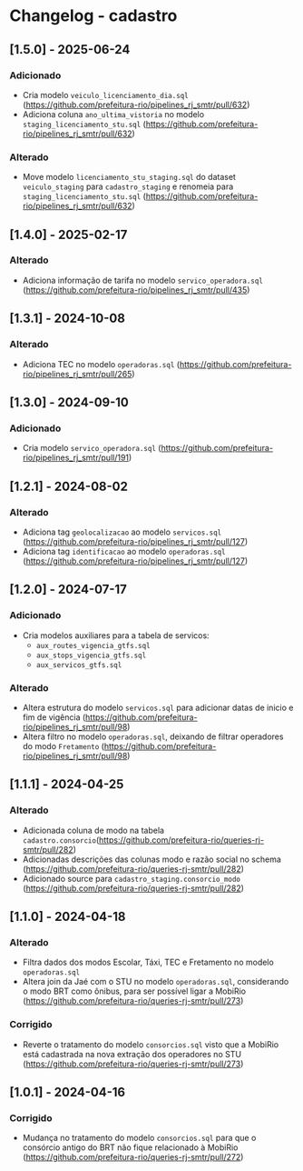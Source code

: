 # Changelog - cadastro

## [1.5.0] - 2025-06-24

### Adicionado
- Cria modelo `veiculo_licenciamento_dia.sql` (https://github.com/prefeitura-rio/pipelines_rj_smtr/pull/632)
- Adiciona coluna `ano_ultima_vistoria` no modelo `staging_licenciamento_stu.sql` (https://github.com/prefeitura-rio/pipelines_rj_smtr/pull/632)

### Alterado
- Move modelo `licenciamento_stu_staging.sql` do dataset `veiculo_staging` para `cadastro_staging` e renomeia para `staging_licenciamento_stu.sql` (https://github.com/prefeitura-rio/pipelines_rj_smtr/pull/632)

## [1.4.0] - 2025-02-17

### Alterado
- Adiciona informação de tarifa no modelo `servico_operadora.sql` (https://github.com/prefeitura-rio/pipelines_rj_smtr/pull/435)

## [1.3.1] - 2024-10-08

### Alterado
- Adiciona TEC no modelo `operadoras.sql` (https://github.com/prefeitura-rio/pipelines_rj_smtr/pull/265)

## [1.3.0] - 2024-09-10

### Adicionado
- Cria modelo `servico_operadora.sql` (https://github.com/prefeitura-rio/pipelines_rj_smtr/pull/191)

## [1.2.1] - 2024-08-02

### Alterado
- Adiciona tag `geolocalizacao` ao modelo `servicos.sql` (https://github.com/prefeitura-rio/pipelines_rj_smtr/pull/127)
- Adiciona tag `identificacao` ao modelo `operadoras.sql` (https://github.com/prefeitura-rio/pipelines_rj_smtr/pull/127)

## [1.2.0] - 2024-07-17

### Adicionado

- Cria modelos auxiliares para a tabela de servicos:
  - `aux_routes_vigencia_gtfs.sql`
  - `aux_stops_vigencia_gtfs.sql`
  - `aux_servicos_gtfs.sql`

### Alterado

- Altera estrutura do modelo `servicos.sql` para adicionar datas de inicio e fim de vigência (https://github.com/prefeitura-rio/pipelines_rj_smtr/pull/98)
- Altera filtro no modelo `operadoras.sql`, deixando de filtrar operadores do modo `Fretamento` (https://github.com/prefeitura-rio/pipelines_rj_smtr/pull/98)

## [1.1.1] - 2024-04-25

### Alterado

- Adicionada coluna de modo na tabela `cadastro.consorcio`(https://github.com/prefeitura-rio/queries-rj-smtr/pull/282)
- Adicionadas descrições das colunas modo e razão social no schema (https://github.com/prefeitura-rio/queries-rj-smtr/pull/282)
- Adicionado source para `cadastro_staging.consorcio_modo` (https://github.com/prefeitura-rio/queries-rj-smtr/pull/282)


## [1.1.0] - 2024-04-18

### Alterado

- Filtra dados dos modos Escolar, Táxi, TEC e Fretamento no modelo `operadoras.sql`
- Altera join da Jaé com o STU no modelo `operadoras.sql`, considerando o modo BRT como ônibus, para ser possível ligar a MobiRio (https://github.com/prefeitura-rio/queries-rj-smtr/pull/273)

### Corrigido

- Reverte o tratamento do modelo `consorcios.sql` visto que a MobiRio está cadastrada na nova extração dos operadores no STU (https://github.com/prefeitura-rio/queries-rj-smtr/pull/273)

## [1.0.1] - 2024-04-16

### Corrigido

- Mudança no tratamento do modelo `consorcios.sql` para que o consórcio antigo do BRT não fique relacionado à MobiRio (https://github.com/prefeitura-rio/queries-rj-smtr/pull/272)